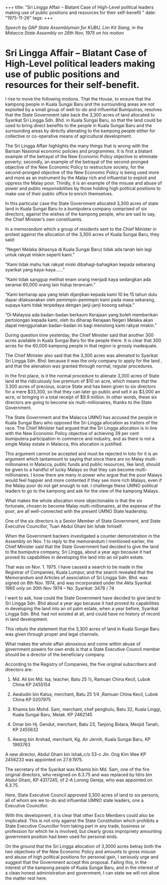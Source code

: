 +++ 
title: "Sri Lingga Affair – Blatant Case of High-Level political leaders making use of public positions and resources for their self-benefit								"
date: "1975-11-26"
tags:
+++

_Speech by DAP State Assemblyman for KUBU, Lim Kit Siang, in the Malacca State Assembly on 26th Nov, 1975 on his motion_

							
# Sri Lingga Affair – Blatant Case of High-Level political leaders making use of public positions and resources for their self-benefit.
			
I rise to move the following motions. That the House, to ensure that the kampong people in Kuala Sungai Baru and the surrounding areas are not exploited by a small group of well-to-do and influential Bumiputras, resolves that the State Government take back the 3,300 acres of land allocated to Syarikat Sri Lingga Sdn. Bhd. in Kuala Sungai Baru, so that the land could be used to bring direct benefits to the people in Kuala Sungai Baru and the surrounding areas by directly alienating to the kampong people either for collective or co-operative means of agricultural development.</u>

The Sri Lingga Affair highlights the many things that is wrong with the Barisan Nasional economic policies and programmes. It is first a blatant example of the betrayal of the New Economic Policy objective to eliminate poverty; secondly, an example of the betrayal of the second-pronged objective of the New Economic Policy to restructure society, for the second-pronged objective of the New Economic Policy is being used more and more as an instrument by the Malay rich and influential to exploit and oppress the Malay poor. Thirdly, it is an example of the misuse and abuse of power and public responsibilities by those holding high political positions to make use of their public office to enrich themselves.

In this particular case the State Government allocated 3,300 acres of state land in Kuala Sungai Baru to a bumiputera company comprised of six directors, against the wishes of the kampong people, who are sad to say, the Chief Minister’s own constituents.

In a memorandum which a group of residents sent to the Chief Minister in protest against the allocation of the 3,300 acres of Kuala Sungai Baru, they said:

“Negeri Melaka (khasnya di Kuala Sungai Baru) tidak ada tanah lain lagi untuk rakyat miskin seperti kami.”

“Kami tidak mahu hak rakyat miski dibahagi-bahagikan kepada sebarang syarikat yang kaya-kaya……”

“Kami tidak sanggup melihat enam orang menjadi kaya sedangkan ada seramai 60,000 orang lain hidup terancam.”

“Kami berharap apa yang telah dijanjikan kepada kami 10 ke 15 tahun dulu dapar dilaksanakan oleh pemimpin-pemimpin kami pada masa sekarang, supaya kami tidak terpedaya dengan janji-janji kosong sahaja.”

“Di Malaysia ada badan-badan berkaum Kerajaan yang boleh memberikan pertolongan kepada kami, oleh itu diharap Kerajaan Negeri Melaka akan dapat menggunakan badan-badan ini bagi menolong kami rakyat miskin.”

During question time yesterday, the Chief Minister said that another 300 acres available in Kuala Sungai Baru for the people there. It is clear that 300 acres for the 60,000 kampong people in that region is grossly inadequate.

The Chief Minister also said that the 3,300 acres was alienated to Syarikat Sri Lingga Sdn. Bhd. because it was the only company to apply for the land , and that the alienation was granted through normal, regular procedures.

In the first place, is it the normal procedure to alienate 3,300 acres of State land at the ridiculously low premium of $10 on acre, which means that the 3.300 acres of precious, scarce State and has been given to six directors for a mere $33,300, so that they can later go public and sell it as $3,000 an acre, or bringing in a total receipt of $9.9 million. In other words, these six directors are going to become six multi-millionaires, thanks to the State Government.

The State Government and the Malacca UMNO has accused the people in Kuala Sungai Baru who opposed the Sri Lingga allocation as traitors of the race. The Chief Minister had argued that the Sri Lingga allocation is in line with the New Economic Policy objective of achieving 39 per cent bumiputera participation in commerce and industry, and as there is not a single Malay estate in Malacca, this allocation is justified.

This argument cannot be accepted and must be rejected in toto for it is an argument which tantamount to saying that since there are no Malay multi-millionaires in Malacca, public funds and public resources, like land, should be given to a handful of lucky Malays so that they can become multi-millionaires. I know there are many in power who argue that the poor Malays would feel happier and more contented if they see more rich Malays, even if the Malay poor do not get enough to eat. I challenge these UMNO political leaders to go to the kampong and ask for the view of the kampong Malays.

What makes the whole allocation more objectionable is that the six fortunate, chosen to become Malay multi-millionaires, at the expense of the poor, are all well-connected with the present UMNO State leadership.

One of the six directors is a Senior Member of State Government, and State Executive Councillor, Tuan Abdul Ghani bin Ishak himself.

When the Government backers investigated a counter demonstration in the Assembly on Nov. 1 to reply to the memorandum I mentioned earlier, the Chief Minister said that the State Government had decided to give the land to the bumiputra company, Sri Lingga, about a year ago because it had proved its capabilities in developing the land into an oil palm estate.

That was on Nov. 1. 1975. I have caused a search to be made in the Registrar of Companies, Kuala Lumpur, and the search revealed that the Memorandum and Articles of association of Sri Lingga Sdn. Bhd. was signed on 8th Nov. 1974, and was incorporated under the Akta Syarikat 1965 only on 30th Nov 1974 – No. Syarikat: 3478 / 74

I want to ask, how could the State Government have decided to give land to Sri Lingga Sdn. Bhd about a year ago because it had proved its capabilities in developing the land into an oil palm estate, when a year before, Syarikat Lingga Sdn. Bhd. had not existed at all, and could have no history of record in land development.

This rebuts the statement that the 3,300 acres of land in Kuala Sungai Baru was given through proper and legal channels.

What makes the whole affair abnoxious and come within abuse of government powers for own ends is that a State Executive Council member should be a director of the beneficiary company.

According to the Registry of Companies, the five original subscribers and directors are:

1.	Md. Ali bin Md. Isa, teacher, Batu 25 ½, Ramuan China Kecil, Lubok China KP 2455154

2.	Awaludin bin Katus, merchant, Batu 25 1/4 ,Ramuan China Kecil, Lubok China KP 0207975

3.	Khamis bin Mohd. Sam, merchant, chef penghulu, Batu 32, Kuala Linggi, Kuala Sungai Baru, Melak. KP 2462145

4.	Omar bin Hj. Gendut, merchant, Batu 23, Tanjong Bidara, Mesjid Tanah, KP 2455632

5.	Awang bin Arshad, merchant, Kg. Air Jernih, Kuala Sungai Baru, KP 1993763

A new director, Abdul Ghani bin Ishak,c/o 53-c Jln. Ong Kim Wee KP 2456233 was appointed on 27.9.1975.

The secretary of the Syarikat was Khamis bin Md. Sam, one of the fire original directors, who resigned on 6.3.75 and was replaced by Idris bin Abdul Ghani, KP 4317245, of 2-A Lorong Gereja, who was appointed on 6.3.75.

Here, State Executive Council approved 3,300 acres of land to six persons, all of whom are we to-do and influential UMNO state leaders, one a Executive Councillor.

With this development, it is clear that other Exco Members could also be implicated. This is not only against the State Constitution which prohibits a State Executive Councillor from taking part in any trade, business or profession for which he is involved, but clearly gross impropriety amounting government position had been used for personal ends.

On the ground that the Sri Lingga allocation of 3,3000 acres betray both the two objectives of the New Economic Policy and amounts to gross misuse and abuse of high political positions for personal gain, I seriously urge and suggest that the Government accept this proposal. Failing this, in the interest of the kampong people of Kuala Sungai Baru, and in the interest of a clean honest administration and government, I can state we will not allow the matter rest here.
 
